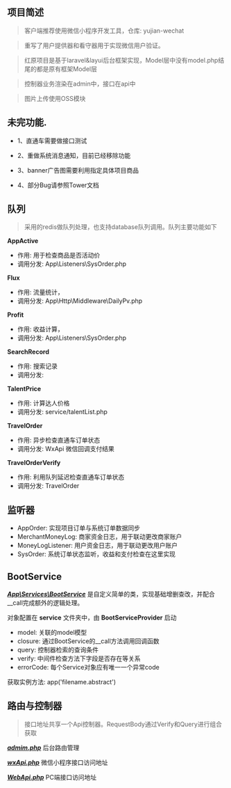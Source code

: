 ## 项目简述

>客户端推荐使用微信小程序开发工具，仓库: yujian-wechat

>重写了用户提供器和看守器用于实现微信用户验证。

>红原项目是基于laravel&layui后台框架实现，Model层中没有model.php结尾的都是原有框架Model层

>控制器业务渲染在admin中，接口在api中

>图片上传使用OSS模块


## 未完功能.

- 1、直通车需要做接口测试

- 2、重做系统消息通知，目前已经移除功能

- 3、banner广告图需要利用指定具体项目商品

- 4、部分Bug请参照Tower文档


## 队列

>采用的redis做队列处理，也支持database队列调用。队列主要功能如下

**AppActive**  
- 作用: 用于检查商品是否活动价
- 调用分发: App\Listeners\SysOrder.php

**Flux**  
- 作用:  流量统计，
- 调用分发: App\Http\Middleware\DailyPv.php

**Profit**
- 作用: 收益计算，
- 调用分发: App\Listeners\SysOrder.php

**SearchRecord**
- 作用: 搜索记录
- 调用分发: 

**TalentPrice**
- 作用: 计算达人价格
- 调用分发: service/talentList.php

**TravelOrder**
- 作用: 异步检查直通车订单状态
- 调用分发: WxApi 微信回调支付结果

**TravelOrderVerify**
- 作用: 利用队列延迟检查直通车订单状态
- 调用分发: TravelOrder


## 监听器

- AppOrder: 实现项目订单与系统订单数据同步
- MerchantMoneyLog: 商家资金日志，用于联动更改商家账户
- MoneyLogListener: 用户资金日志，用于联动更改用户账户
- SysOrder: 系统订单状态监听，收益和支付检查在这里实现


## BootService

***[App\Services\BootService]()*** 是自定义简单的类，实现基础增删查改，并配合__call完成额外的逻辑处理。

对象配置在 **service** 文件夹中，由 **BootServiceProvider** 启动

- model: 关联的model模型
- closure: 通过BootService的__call方法调用回调函数
- query: 控制器检索的查询条件
- verify: 中间件检查方法下字段是否存在等关系
- errorCode: 每个Service对象应有唯一一个异常code

获取实例方法:  app('filename.abstract')


## 路由与控制器 

>接口地址共享一个Api控制器。RequestBody通过Verify和Query进行组合获取

***[admim.php]()***  后台路由管理

***[wxApi.php]()***  微信小程序接口访问地址

***[WebApi.php]()*** PC端接口访问地址

